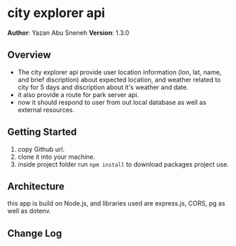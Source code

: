# city explorer api

**Author**: Yazan Abu Sneneh
**Version**: 1.3.0

## Overview
* The city explorer api provide user location information (lon, lat, name, and brief discription) about expected location, and weather related to city for 5 days and discription about it's weather and date.
* it also provide a route for park server api.
* now it should respond to user from out local database as well as external resources.

## Getting Started
 1. copy Github url.
 2. clone it into your machine.
 3. inside project folder run `npm install` to download packages project use.

## Architecture
<!-- Provide a detailed description of the application design. What technologies (languages, libraries, etc) you're using, and any other relevant design information. -->
this app is build on Node.js, and libraries used are express.js, CORS, pg as well as dotenv.

## Change Log
<!-- Use this area to document the iterative changes made to your application as each feature is successfully implemented. Use time stamps. Here's an examples:

02-02-2021 10:00pm - Application now has a fully-functional express server, with a GET route for the location resource.
02-02-2021 10:00pm - Application now has a fully-functional express server, with a GET route for the weather resource.

